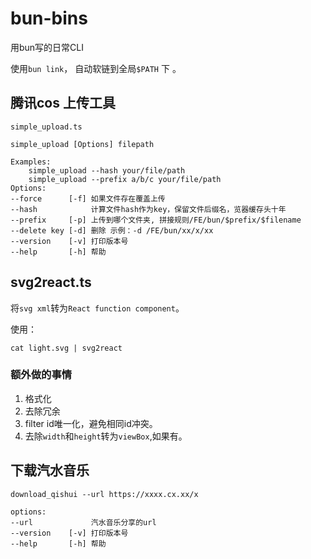 # bun-bins

用bun写的日常CLI

使用`bun link`， 自动软链到全局`$PATH` 下 。

## 腾讯cos 上传工具

`simple_upload.ts`

```
simple_upload [Options] filepath

Examples:
    simple_upload --hash your/file/path
    simple_upload --prefix a/b/c your/file/path
Options:
--force      [-f] 如果文件存在覆盖上传
--hash            计算文件hash作为key，保留文件后缀名，览器缓存头十年
--prefix     [-p] 上传到哪个文件夹, 拼接规则/FE/bun/$prefix/$filename
--delete key [-d] 删除 示例：-d /FE/bun/xx/x/xx
--version    [-v] 打印版本号
--help       [-h] 帮助
```

## svg2react.ts

将`svg xml`转为`React function component`。

使用：
```shell
cat light.svg | svg2react
```
### 额外做的事情
1. 格式化
2. 去除冗余
3. filter id唯一化，避免相同id冲突。
4. 去除`width`和`height`转为`viewBox`,如果有。

## 下载汽水音乐
```
download_qishui --url https://xxxx.cx.xx/x

options:
--url             汽水音乐分享的url
--version    [-v] 打印版本号
--help       [-h] 帮助
```